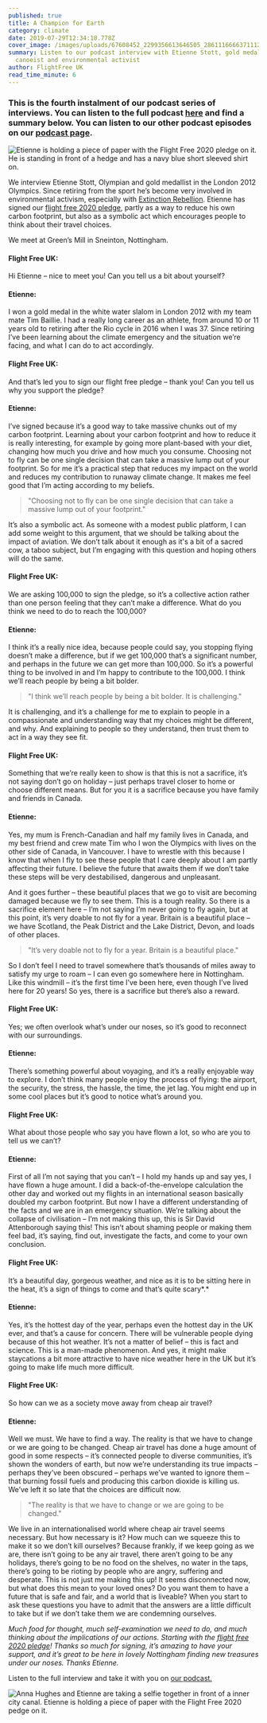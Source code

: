 ```yaml
---
published: true
title: A Champion for Earth
category: climate
date: 2019-07-29T12:34:18.778Z
cover_image: /images/uploads/67608452_2299356613646505_2861116666371112960_n.jpg
summary: Listen to our podcast interview with Etienne Stott, gold medal-winning
  canoeist and environmental activist
author: FlightFree UK
read_time_minute: 6
---
```

### This is the fourth instalment of our podcast series of interviews. You can listen to the full podcas[](https://www.flightfree.co.uk/podcast/episode/c2c15969/vipul-patel)t [](https://soundcloud.com/info-728724237/vipul-patel)[here](https://soundcloud.com/info-728724237/etienne-stott) and find a summary below. You can listen to our other podcast episodes on our [podcast page](https://flightfree.co.uk/podcast/).

![Etienne is holding a piece of paper with the Flight Free 2020 pledge on it. He is standing in front of a hedge and has a navy blue short sleeved shirt on. ](/images/uploads/67608452_2299356613646505_2861116666371112960_n.jpg "Etienne Stott, Olympic champion")

We interview Etienne Stott, Olympian and gold medallist in the London 2012 Olympics. Since retiring from the sport he’s become very involved in environmental activism, especially with [Extinction Rebellion](https://rebellion.earth/). Etienne has signed our [flight free 2020 pledge](https://www.flightfree.co.uk/pledge), partly as a way to reduce his own carbon footprint, but also as a symbolic act which encourages people to think about their travel choices.

We meet at Green’s Mill in Sneinton, Nottingham. 

#### Flight Free UK:

Hi Etienne – nice to meet you! Can you tell us a bit about yourself?

#### Etienne:

I won a gold medal in the white water slalom in London 2012 with my team mate Tim Baillie. I had a really long career as an athlete, from around 10 or 11 years old to retiring after the Rio cycle in 2016 when I was 37. Since retiring I’ve been learning about the climate emergency and the situation we’re facing, and what I can do to act accordingly. 

#### Flight Free UK:

And that’s led you to sign our flight free pledge – thank you! Can you tell us why you support the pledge?

#### Etienne:

 I’ve signed because it’s a good way to take massive chunks out of my carbon footprint. Learning about your carbon footprint and how to reduce it is really interesting, for example by going more plant-based with your diet, changing how much you drive and how much you consume. Choosing not to fly can be one single decision that can take a massive lump out of your footprint. So for me it’s a practical step that reduces my impact on the world and reduces my contribution to runaway climate change. It makes me feel good that I’m acting according to my beliefs.

> "Choosing not to fly can be one single decision that can take a massive lump out of your footprint."

It’s also a symbolic act. As someone with a modest public platform, I can add some weight to this argument, that we should be talking about the impact of aviation. We don’t talk about it enough as it's a bit of a sacred cow, a taboo subject, but I’m engaging with this question and hoping others will do the same.

#### Flight Free UK:

We are asking 100,000 to sign the pledge, so it’s a collective action rather than one person feeling that they can’t make a difference. What do you think we need to do to reach the 100,000?

#### Etienne:

I think it’s a really nice idea, because people could say, you stopping flying doesn’t make a difference, but if we get 100,000 that’s a significant number, and perhaps in the future we can get more than 100,000. So it’s a powerful thing to be involved in and I’m happy to contribute to the 100,000. I think we’ll reach people by being a bit bolder. 

> "I think we’ll reach people by being a bit bolder. It is challenging."

It is challenging, and it’s a challenge for me to explain to people in a compassionate and understanding way that my choices might be different, and why. And explaining to people so they understand, then trust them to act in a way they see fit. 

#### Flight Free UK:

Something that we’re really keen to show is that this is not a sacrifice, it’s not saying don’t go on holiday – just perhaps travel closer to home or choose different means. But for you it is a sacrifice because you have family and friends in Canada.

#### Etienne:

Yes, my mum is French-Canadian and half my family lives in Canada, and my best friend and crew mate Tim who I won the Olympics with lives on the other side of Canada, in Vancouver. I have to wrestle with this because I know that when I fly to see these people that I care deeply about I am partly affecting their future. I believe the future that awaits them if we don’t take these steps will be very destabilised, dangerous and unpleasant. 

And it goes further – these beautiful places that we go to visit are becoming damaged because we fly to see them. This is a tough reality. So there is a sacrifice element here – I’m not saying I’m never going to fly again, but at this point, it’s very doable to not fly for a year. Britain is a beautiful place – we have Scotland, the Peak District and the Lake District, Devon, and loads of other places. 

> "It’s very doable not to fly for a year. Britain is a beautiful place."

So I don’t feel I need to travel somewhere that’s thousands of miles away to satisfy my urge to roam – I can even go somewhere here in Nottingham. Like this windmill – it’s the first time I’ve been here, even though I’ve lived here for 20 years! So yes, there is a sacrifice but there’s also a reward.

#### Flight Free UK:

Yes; we often overlook what’s under our noses, so it’s good to reconnect with our surroundings. 

#### Etienne:

 There’s something powerful about voyaging, and it’s a really enjoyable way to explore. I don’t think many people enjoy the process of flying: the airport, the security, the stress, the hassle, the time, the jet lag. You might end up in some cool places but it’s good to notice what’s around you.

#### Flight Free UK:

What about those people who say you have flown a lot, so who are you to tell us we can’t?

#### Etienne:

First of all I’m not saying that you can’t – I hold my hands up and say yes, I have flown a huge amount. I did a back-of-the-envelope calculation the other day and worked out my flights in an international season basically doubled my carbon footprint. But now I have a different understanding of the facts and we are in an emergency situation. We’re talking about the collapse of civilisation – I’m not making this up, this is Sir David Attenborough saying this! This isn’t about shaming people or making them feel bad, it’s saying, find out, investigate the facts, and come to your own conclusion.

#### Flight Free UK:

It’s a beautiful day, gorgeous weather, and nice as it is to be sitting here in the heat, it’s a sign of things to come and that’s quite scary*.*

#### Etienne:

Yes, it’s the hottest day of the year, perhaps even the hottest day in the UK ever, and that’s a cause for concern. There will be vulnerable people dying because of this hot weather. It’s not a matter of belief – this is fact and science. This is a man-made phenomenon. And yes, it might make staycations a bit more attractive to have nice weather here in the UK but it’s going to make life much more difficult. 

#### Flight Free UK:

So how can we as a society move away from cheap air travel?

#### Etienne:

Well we must. We have to find a way. The reality is that we have to change or we are going to be changed. Cheap air travel has done a huge amount of good in some respects – it’s connected people to diverse communities, it’s shown the wonders of earth, but now we’re understanding its true impacts – perhaps they’ve been obscured – perhaps we’ve wanted to ignore them – that burning fossil fuels and producing this carbon dioxide is killing us. We’ve left it so late that the choices are difficult now. 

> "The reality is that we have to change or we are going to be changed."

We live in an internationalised world where cheap air travel seems necessary. But how necessary is it? How much can we squeeze this to make it so we don’t kill ourselves? Because frankly, if we keep going as we are, there isn’t going to be any air travel, there aren’t going to be any holidays, there’s going to be no food on the shelves, no water in the taps, there’s going to be rioting by people who are angry, suffering and desperate. This is not just me making this up! It seems disconnected now, but what does this mean to your loved ones? Do you want them to have a future that is safe and fair, and a world that is liveable? When you start to ask these questions you have to admit that the answers are a little difficult to take but if we don’t take them we are condemning ourselves. 

*Much food for thought, much self-examination we need to do, and much thinking about the implications of our actions. Starting with the* *[flight free 2020 pledge](https://www.flightfree.co.uk/pledge)! Thanks so much for signing, it’s amazing to have your support, and it’s great to be here in lovely Nottingham finding new treasures under our noses. Thanks Etienne.*

Listen to the full interview and take it with you on [our podcast.](https://www.flightfree.co.uk/podcast/episode/c2d7dc67/etienne-stott)

![Anna Hughes and Etienne are taking a selfie together in front of a inner city canal. Etienne is holding a piece of paper with the Flight Free 2020 pedge on it. ](/images/uploads/etienne-anna.jpg "Etienne Stott and Flight Free campaigner Anna Hughes")